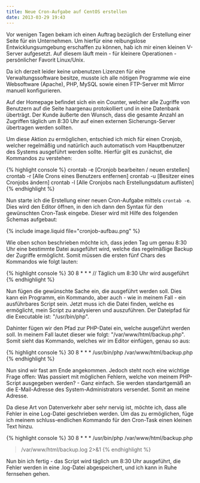 ```yaml
---
title: Neue Cron-Aufgabe auf CentOS erstellen
date: 2013-03-29 19:43
---
```


Vor wenigen Tagen bekam ich einen Auftrag bezüglich der Erstellung einer Seite für ein Unternehmen. Um hierfür eine reibungslose Entwicklungsumgebung erschaffen zu können, hab ich mir einen kleinen V-Server aufgesetzt. Auf diesem läuft mein - für kleinere Operationen - persönlicher Favorit Linux/Unix.

Da ich derzeit leider keine unbenutzen Lizenzen für eine Verwaltungssoftware besitze, musste ich alle nötigen Programme wie eine Websoftware (Apache), PHP, MySQL sowie einen FTP-Server mit Mirror manuell konfigurieren.

Auf der Homepage befindet sich ein ein Counter, welcher alle Zugriffe von Benutzern auf die Seite haargenau protokolliert und in eine Datenbank überträgt. Der Kunde äußerte den Wunsch, dass die gesamte Anzahl an Zugriffen täglich um 8:30 Uhr auf einen externen Sicherungs-Server übertragen werden sollten.

Um diese Aktion zu ermöglichen, entschied ich mich für einen Cronjob, welcher regelmäßig und natürlich auch automatisch vom Hauptbenutzer des Systems ausgeführt werden sollte. Hierfür gilt es zunächst, die Kommandos zu verstehen:

{% highlight console %}
crontab -e	[Cronjob bearbeiten / neuen erstellen]
crontab -r	[Alle Crons eines Benutzers entfernen]
crontab -u	[Besitzer eines Cronjobs ändern]
crontab -l	[Alle Cronjobs nach Erstellungsdatum auflisten]
{% endhighlight %}

Nun starte ich die Erstellung einer neuen Cron-Aufgabe mittels `crontab -e`. Dies wird den Editor öffnen, in den ich dann den Syntax für den gewünschten Cron-Task eingebe. Dieser wird mit Hilfe des folgenden Schemas aufgebaut:

{% include image.liquid file="cronjob-aufbau.png" %}

Wie oben schon beschrieben möchte ich, dass jeden Tag um genau 8:30 Uhr eine bestimmte Datei ausgeführt wird, welche das regelmäßige Backup der Zugriffe ermöglicht. Somit müssen die ersten fünf Chars des Kommandos wie folgt lauten:

{% highlight console %}
30 8 * * * // Täglich um 8:30 Uhr wird ausgeführt
{% endhighlight %}

Nun fügen die gewünschte Sache ein, die ausgeführt werden soll. Dies kann ein Programm, ein Kommando, aber auch - wie in meinem Fall - ein ausführbares Script sein. Jetzt muss ich die Datei finden, welche es ermöglicht, mein Script zu analysieren und auszuführen. Der Dateipfad für die Executable ist: "/usr/bin/php".

Dahinter fügen wir den Pfad zur PHP-Datei ein, welche ausgeführt werden soll. In meinem Fall lautet dieser wie folgt: "/var/www/html/backup.php". Somit sieht das Kommando, welches wir im Editor einfügen, genau so aus:

{% highlight console %}
30 8 * * * /usr/bin/php /var/www/html/backup.php
{% endhighlight %}

Nun sind wir fast am Ende angekommen. Jedoch steht noch eine wichtige Frage offen: Was passiert mit möglichen Fehlern, welche von meinem PHP-Script ausgegeben werden? - Ganz einfach. Sie werden standartgemäß an die E-Mail-Adresse des System-Administrators versendet. Somit an meine Adresse.

Da diese Art von Datenverkehr aber sehr nervig ist, möchte ich, dass alle Fehler in eine Log-Datei geschrieben werden. Um das zu ermöglichen, füge ich meinem schluss-endlichen Kommando für den Cron-Task einen kleinen Text hinzu.

{% highlight console %}
30 8 * * * /usr/bin/php /var/www/html/backup.php
> /var/www/html/backup.log 2>&1
{% endhighlight %}

Nun bin ich fertig - das Script wird täglich um 8:30 Uhr ausgeführt, die Fehler werden in eine .log-Datei abgespeichert, und ich kann in Ruhe fernsehen gehen.